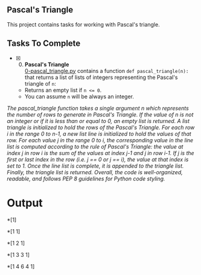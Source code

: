 ## Pascal's Triangle

This project contains tasks for working with Pascal's triangle.

## Tasks To Complete

+ [x] 0. **Pascal's Triangle**<br/>[0-pascal_triangle.py](0-pascal_triangle.py) contains a function `def pascal_triangle(n):` that returns a list of lists of integers representing the Pascal's triangle of `n`:
  
  + Returns an empty list if `n <= 0`.
  + You can assume `n` will be always an integer.
  
_The pascal_triangle function takes a single argument n which represents the number of rows to generate in Pascal's Triangle.
If the value of n is not an integer or if it is less than or equal to 0, an empty list is returned.
A list triangle is initialized to hold the rows of the Pascal's Triangle.
For each row i in the range 0 to n-1, a new list line is initialized to hold the values of that row.
For each value j in the range 0 to i, the corresponding value in the line list is computed according to the rule of Pascal's Triangle: the value at index j in row i is the sum of the values at index j-1 and j in row i-1.
If j is the first or last index in the row (i.e. j == 0 or j == i), the value at that index is set to 1.
Once the line list is complete, it is appended to the triangle list.
Finally, the triangle list is returned.
Overall, the code is well-organized, readable, and follows PEP 8 guidelines for Python code styling._

# Output
 
 *[1]
 
*[1 1] 

*[1 2 1]

*[1 3 3 1]

*[1 4 6 4 1]


